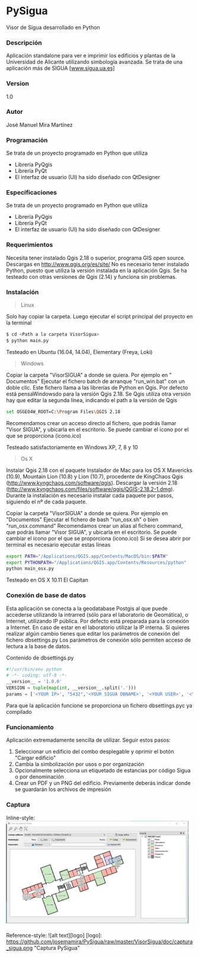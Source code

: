 # PySigua
Visor de Sigua desarrollado en Python

### Descripción
Aplicación standalone para ver e imprimir los edificios y plantas de la Universidad de Alicante  utilizando simbología avanzada. Se trata de una aplicación más de SIGUA [www.sigua.ua.es]

### Version
1.0

### Autor
José Manuel Mira Martínez

### Programación
Se trata de un proyecto programado en Python que utiliza
- Librería PyQgis
- Librería PyQt
- El interfaz de usuario (UI) ha sido diseñado con QtDesigner

### Especificaciones
Se trata de un proyecto programado en Python que utiliza
- Librería PyQgis
- Librería PyQt
- El interfaz de usuario (UI) ha sido diseñado con QtDesigner

### Requerimientos
Necesita tener instalado Qgis 2.18 o superior, programa GIS open source. Descargas en http://www.qgis.org/es/site/
No es necesario tener instalado Python, puesto que utiliza la versión instalada en la aplicación Qgis. Se ha testeado con otras versiones de Qgis (2.14) y funciona sin problemas.

### Instalación
> Linux

Solo hay copiar la carpeta. Luego ejecutar el script principal del proyecto en la terminal
```sh
$ cd <Path a la carpeta VisorSigua>
$ python main.py
```
Testeado en Ubuntu (16.04, 14.04), Elementary (Freya, Loki)

> Windows

Copiar la carpeta "VisorSIGUA" a donde se quiera. Por ejemplo en " Documentos"
Ejecutar el fichero batch de arranque "run_win.bat" con un doble clic.
Este fichero llama a las librerías de Python en Qgis. Por defecto está pensaWindowsdo para la versión Qgis 2.18. Se Qgis utiliza otra versión hay que editar la segunda línea, indicando el path a la versión de Qgis
```sh
set OSGEO4W_ROOT=C:\Program Files\QGIS 2.18
```
Recomendamos crear un acceso directo al fichero, que podrás llamar "Visor SIGUA", y ubicarla en el escritorio. Se puede cambiar el icono por el que se proporciona (icono.ico)

Testeado satisfactoriamente en Windows XP, 7, 8 y 10

> Os X

Instalar Qgis 2.18 con el paquete Instalador de Mac para los OS X Mavericks (10.9), Mountain Lion (10.8) y Lion (10.7), procedente de KingChaos Qgis (http://www.kyngchaos.com/software/qgis). Descargar la 
versión 2.18 (http://www.kyngchaos.com/files/software/qgis/QGIS-2.18.2-1.dmg). Durante la instalación es necesario instalar cada paquete por pasos, siguiendo el nº de cada paquete. 

Copiar la carpeta "VisorSIGUA" a donde se quiera. Por ejemplo en "Documentos"
Ejecutar el fichero de bash "run_osx.sh" o bien "run_osx.command"
Recomendamos crear un alias al fichero command, que podrás llamar "Visor SIGUA", y ubicarla en el escritorio. Se puede cambiar el icono por el que se proporciona (icono.ico)
Si se desea abrir por terminal es necesario ejecutar estas líneas
```sh
export PATH="/Applications/QGIS.app/Contents/MacOS/bin:$PATH"
export PYTHONPATH="/Applications/QGIS.app/Contents/Resources/python"
python main_osx.py
```
Testeado en OS X 10.11 El Capitan

### Conexión de base de datos
Esta aplicación se conecta a la geodatabase Postgis al que puede accederse utilizando la intrarred (sólo para el laboratorio de Geomática), o Internet, utilizando IP pública.
Por defecto está preparada para la conexión a Internet. En caso de estar en el laboratorio utilizar la IP interna.
Si quieres realizar algún cambio tienes que editar los parámetros de conexión del fichero dbsettings.py
Los parámetros de conexión sólo permiten acceso de lectura a la base de datos.

Contenido de dbsettings.py

```python
#!/usr/bin/env python
# -*- coding: utf-8 -*-
__version__ = '1.0.0'
VERSION = tuple(map(int, __version__.split('.')))
params = ['<YOUR IP>', "5432",'<YOUR SIGUA DBNAME>', '<YOUR USER>', '<YOUR PASSWORD>']

```
Para que la aplicación funcione se proporciona un fichero dbsettings.pyc ya compilado

### Funcionamiento
Aplicación extremadamente sencilla de utilizar. Seguir estos pasos:
1. Seleccionar un edificio del combo desplegable y oprimir el botón "Cargar edificio"
2. Cambia la simbolización por usos o por organización
3. Opcionalmente selecciona un etiquetado de estancias por código Sigua o por denominación
4. Crear un PDF y un PNG del edificio. Previamente deberás indicar donde se guardarán los archivos de impresión

 ### Captura
 Inline-style: 
![alt text](https://github.com/josemamira/PySigua/raw/master/VisorSigua/doc/captura_sigua.png "Logo Title Text 1")

Reference-style: 
![alt text][logo]
 [logo]: https://github.com/josemamira/PySigua/raw/master/VisorSigua/doc/captura_sigua.png "Captura PySigua"
